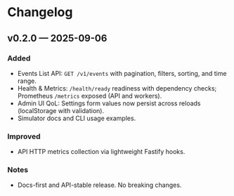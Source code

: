 # Changelog

## v0.2.0 — 2025-09-06

### Added
- Events List API: `GET /v1/events` with pagination, filters, sorting, and time range.
- Health & Metrics: `/health/ready` readiness with dependency checks; Prometheus `/metrics` exposed (API and workers).
- Admin UI QoL: Settings form values now persist across reloads (localStorage with validation).
- Simulator docs and CLI usage examples.

### Improved
- API HTTP metrics collection via lightweight Fastify hooks.

### Notes
- Docs-first and API-stable release. No breaking changes.


